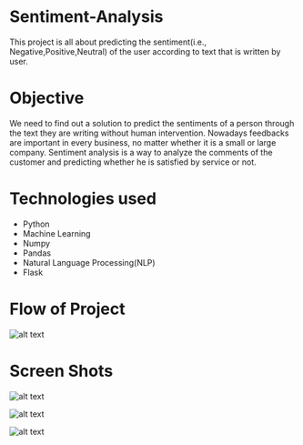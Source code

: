 # Sentiment-Analysis
This project is all about predicting the sentiment(i.e., Negative,Positive,Neutral) of the user according to text that is written by user.  

# Objective
We need to find out a solution to predict the sentiments of a person through the text they are writing without human intervention.
Nowadays feedbacks are important in every business, no matter whether it is a small or large company. Sentiment analysis is a way to analyze the comments of the customer and predicting whether he is satisfied by service or not. 

# Technologies used
  * Python
  * Machine Learning
  * Numpy
  * Pandas  
  * Natural Language Processing(NLP)
  * Flask

# Flow of Project

![alt text](https://www.edureka.co/blog/wp-content/uploads/2014/01/Graphical_representation_of_sentiment_analysis_methodology.png)

# Screen Shots
>
>>
![alt text](https://serving.photos.photobox.com/97353654d2f84b27d547fb9003d8d680f01d7c0a5d810932f31b4463ce9d854526146641.jpg)
>
>>
![alt text](https://serving.photos.photobox.com/98528202955506903bb67028ce7a2900d0ab34c1ab5bcfbb7db56431af20e80d75a952a2.jpg)
>
>>
![alt text](https://serving.photos.photobox.com/3387898160b068538c9749462b7f5da7fe4b47456a747a4cc90fe1e828fffc8fdad987be.jpg)
